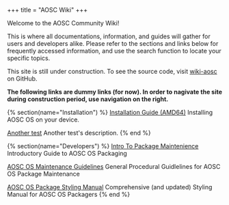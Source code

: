 +++
title = "AOSC Wiki"
+++

Welcome to the AOSC Community Wiki!

This is where all documentations, information, and guides will gather for users and developers alike. Please refer to the sections and links below for frequently accessed information, and use the search function to locate your specific topics.

This site is still under construction. To see the source code, visit [wiki-aosc](https://github.com/szclsya/wiki-aosc) on GitHub.

**The following links are dummy links (for now). In order to nagivate the site during construction period, use navigation on the right.**

{% section(name="Installation") %}
[Installation Guide (AMD64)](#)
Installing AOSC OS on your device.

[Another test](#)
Another test's description.
{% end %}

{% section(name="Developers") %}
[Intro To Package Maintenience](#)
Introductory Guide to AOSC OS Packaging

[AOSC OS Maintenance Guidelines](#)
General Procedural Guidlelines for AOSC OS Package Maintenance

[AOSC OS Package Styling Manual](#)
Comprehensive (and updated) Styling Manual for AOSC OS Packagers
{% end %}
